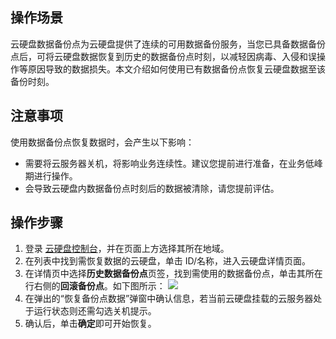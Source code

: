 ## 操作场景

云硬盘数据备份点为云硬盘提供了连续的可用数据备份服务，当您已具备数据备份点后，可将云硬盘数据恢复到历史的数据备份点时刻，以减轻因病毒、入侵和误操作等原因导致的数据损失。本文介绍如何使用已有数据备份点恢复云硬盘数据至该备份时刻。

## 注意事项
使用数据备份点恢复数据时，会产生以下影响：
- 需要将云服务器关机，将影响业务连续性。建议您提前进行准备，在业务低峰期进行操作。
- 会导致云硬盘内数据备份点时刻后的数据被清除，请您提前评估。


## 操作步骤
1. 登录 [云硬盘控制台](https://console.cloud.tencent.com/cvm/cbs/index)，并在页面上方选择其所在地域。
2. 在列表中找到需恢复数据的云硬盘，单击 ID/名称，进入云硬盘详情页面。
3. 在详情页中选择**历史数据备份点**页签，找到需使用的数据备份点，单击其所在行右侧的**回滚备份点**。如下图所示：
![](https://qcloudimg.tencent-cloud.cn/raw/50926dd71bc56240abd7074ca0e79db2.png)
4. 在弹出的“恢复备份点数据”弹窗中确认信息，若当前云硬盘挂载的云服务器处于运行状态则还需勾选关机提示。
5. 确认后，单击**确定**即可开始恢复。

